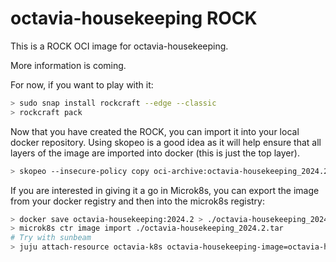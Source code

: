 # octavia-housekeeping ROCK

This is a ROCK OCI image for octavia-housekeeping.

More information is coming.

For now, if you want to play with it:

```bash
> sudo snap install rockcraft --edge --classic
> rockcraft pack
```

Now that you have created the ROCK, you can import it into
your local docker repository. Using skopeo is a good idea as
it will help ensure that all layers of the image are imported
into docker (this is just the top layer).

```bash
> skopeo --insecure-policy copy oci-archive:octavia-housekeeping_2024.2_amd64.rock docker-daemon:octavia-housekeeping:2024.2
```

If you are interested in giving it a go in Microk8s, you can
export the image from your docker registry and then into the
microk8s registry:

```bash
> docker save octavia-housekeeping:2024.2 > ./octavia-housekeeping_2024.2.tar
> microk8s ctr image import ./octavia-housekeeping_2024.2.tar
# Try with sunbeam
> juju attach-resource octavia-k8s octavia-housekeeping-image=octavia-housekeeping:2024.2
```
